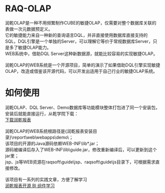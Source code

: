 # RAQ-OLAP
润乾OLAP是一种不用频繁制作CUBE的敏捷OLAP，仅需要对整个数据库关联的表做一次元数据预定义。<br>
它的敏捷能力来自一种新的查询语言DQL，并非直接使用数据库直接支持的SQL，DQL引擎是一个单独的Server，可以理解它等价于常规数据库Server，只是多了敏捷OLAP能力。<br>
WEB系统中，借助DQL Server这种新数据源，就能比较容易的实现敏捷OLAP。<br>
<br>
润乾OLAP的WEB系统是一个开源项目，简单的演示了如果借助DQL引擎实现敏捷OLAP，改造或借鉴该开源代码，可以开发出适用于自己行业的敏捷OLAP系统。<br>
# 如何使用
润乾OLAP、DQL Server、Demo数据库等功能模块整体打包进了同一个安装包，安装后就能直接运行，从乾学院下载：<br>
<a href="http://c.raqsoft.com.cn/tag/Download">下载润乾报表</a><br>
<br>
润乾OLAP的WEB系统根路径是{润乾报表安装目录}\report\web\webapps\demo\；<br>
该项目的开源的Java源码依赖WEB-INF\lib\*.jar；<br>
源码被编译后存入了WEB-INF\lib\guide.jar，修改重新编译后，可以更新到这个jar里；<br>
jsp、js等WEB资源在raqsoft\guide\jsp、raqsoft\guide\js目录下，可根据需求直接修改。<br>
<br>
该项目有一系列的实践文章，方便了解学习<br>
<a href="http://c.raqsoft.com.cn/article/1600818947479">润乾报表开源 BI 组件学习</a><br>

